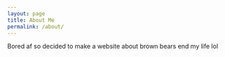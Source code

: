 ```yaml
---
layout: page
title: About Me
permalink: /about/
---
```

Bored af so decided to make a website about brown bears end my life lol
